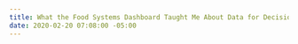 ```yaml
---
title: What the Food Systems Dashboard Taught Me About Data for Decision Making
date: 2020-02-20 07:08:00 -05:00
---
```


